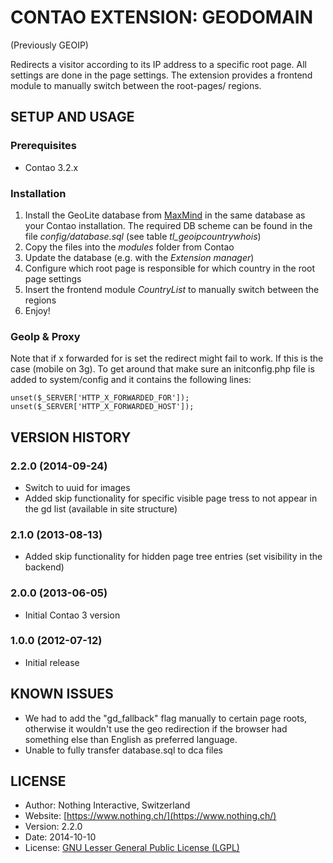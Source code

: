 # CONTAO EXTENSION: GEODOMAIN
(Previously GEOIP)

Redirects a visitor according to its IP address to a specific root page. All settings are done in the page settings. The extension provides a frontend module to manually switch between the root-pages/ regions.

## SETUP AND USAGE
### Prerequisites
 * Contao 3.2.x
 
### Installation
1. Install the GeoLite database from [MaxMind](http://www.maxmind.com/app/geoip_country) in the same database as your Contao installation. The required DB scheme can be found in the file _config/database.sql_ (see table _tl_geoipcountrywhois_)
2. Copy the files into the _modules_ folder from Contao
3. Update the database (e.g. with the _Extension manager_)
4. Configure which root page is responsible for which country in the root page settings
5. Insert the frontend module _CountryList_ to manually switch between the regions
6. Enjoy!

### GeoIp & Proxy

Note that if x forwarded for is set the redirect might fail to work. If this is the case (mobile on 3g). To get around
that make sure an initconfig.php file is added to system/config and it contains the following lines:

    unset($_SERVER['HTTP_X_FORWARDED_FOR']);
    unset($_SERVER['HTTP_X_FORWARDED_HOST']);

## VERSION HISTORY

### 2.2.0 (2014-09-24)

* Switch to uuid for images
* Added skip functionality for specific visible page tress to not appear in the gd list (available in site structure)

### 2.1.0 (2013-08-13)

* Added skip functionality for hidden page tree entries (set visibility in the backend)

### 2.0.0 (2013-06-05)

* Initial Contao 3 version
 
### 1.0.0 (2012-07-12)

* Initial release

## KNOWN ISSUES

 * We had to add the "gd_fallback" flag manually to certain page roots, otherwise it wouldn't use the geo redirection if
the browser had something else than English as preferred language.
 * Unable to fully transfer database.sql to dca files

## LICENSE
* Author:		Nothing Interactive, Switzerland
* Website: 		[https://www.nothing.ch/](https://www.nothing.ch/)
* Version: 		2.2.0
* Date: 		2014-10-10
* License: 		[GNU Lesser General Public License (LGPL)](http://www.gnu.org/licenses/lgpl.html)
